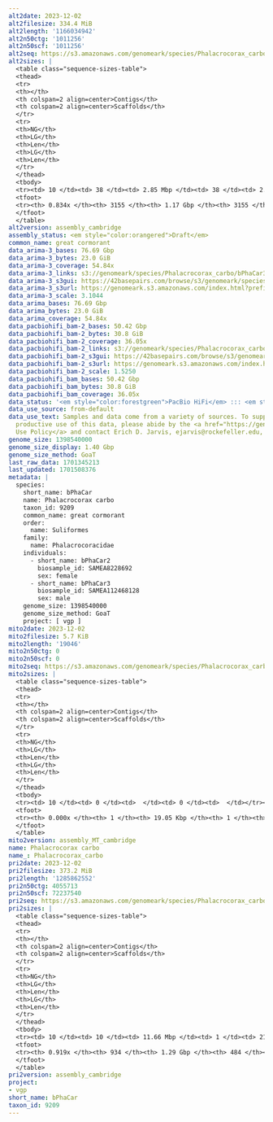```yaml
---
alt2date: 2023-12-02
alt2filesize: 334.4 MiB
alt2length: '1166034942'
alt2n50ctg: '1011256'
alt2n50scf: '1011256'
alt2seq: https://s3.amazonaws.com/genomeark/species/Phalacrocorax_carbo/bPhaCar2/assembly_cambridge/bPhaCar2.alt.asm.20231202.fasta.gz
alt2sizes: |
  <table class="sequence-sizes-table">
  <thead>
  <tr>
  <th></th>
  <th colspan=2 align=center>Contigs</th>
  <th colspan=2 align=center>Scaffolds</th>
  </tr>
  <tr>
  <th>NG</th>
  <th>LG</th>
  <th>Len</th>
  <th>LG</th>
  <th>Len</th>
  </tr>
  </thead>
  <tbody>
  <tr><td> 10 </td><td> 38 </td><td> 2.85 Mbp </td><td> 38 </td><td> 2.85 Mbp </td></tr><tr><td> 20 </td><td> 95 </td><td> 2.20 Mbp </td><td> 95 </td><td> 2.20 Mbp </td></tr><tr><td> 30 </td><td> 170 </td><td> 1.62 Mbp </td><td> 170 </td><td> 1.62 Mbp </td></tr><tr><td> 40 </td><td> 267 </td><td> 1.30 Mbp </td><td> 267 </td><td> 1.30 Mbp </td></tr><tr style="background-color:#cccccc;"><td> 50 </td><td> 388 </td><td> 1.01 Mbp </td><td> 388 </td><td> 1.01 Mbp </td></tr><tr><td> 60 </td><td> 552 </td><td> 0.72 Mbp </td><td> 552 </td><td> 0.72 Mbp </td></tr><tr><td> 70 </td><td> 807 </td><td> 421.96 Kbp </td><td> 807 </td><td> 421.96 Kbp </td></tr><tr><td> 80 </td><td> 1444 </td><td> 76.57 Kbp </td><td> 1444 </td><td> 76.57 Kbp </td></tr><tr><td> 90 </td><td> 0 </td><td>  </td><td> 0 </td><td>  </td></tr><tr><td> 100 </td><td> 0 </td><td>  </td><td> 0 </td><td>  </td></tr></tbody>
  <tfoot>
  <tr><th> 0.834x </th><th> 3155 </th><th> 1.17 Gbp </th><th> 3155 </th><th> 1.17 Gbp </th></tr>
  </tfoot>
  </table>
alt2version: assembly_cambridge
assembly_status: <em style="color:orangered">Draft</em>
common_name: great cormorant
data_arima-3_bases: 76.69 Gbp
data_arima-3_bytes: 23.0 GiB
data_arima-3_coverage: 54.84x
data_arima-3_links: s3://genomeark/species/Phalacrocorax_carbo/bPhaCar3/genomic_data/arima/<br>
data_arima-3_s3gui: https://42basepairs.com/browse/s3/genomeark/species/Phalacrocorax_carbo/bPhaCar3/genomic_data/arima/
data_arima-3_s3url: https://genomeark.s3.amazonaws.com/index.html?prefix=species/Phalacrocorax_carbo/bPhaCar3/genomic_data/arima/
data_arima-3_scale: 3.1044
data_arima_bases: 76.69 Gbp
data_arima_bytes: 23.0 GiB
data_arima_coverage: 54.84x
data_pacbiohifi_bam-2_bases: 50.42 Gbp
data_pacbiohifi_bam-2_bytes: 30.8 GiB
data_pacbiohifi_bam-2_coverage: 36.05x
data_pacbiohifi_bam-2_links: s3://genomeark/species/Phalacrocorax_carbo/bPhaCar2/genomic_data/pacbio_hifi/<br>
data_pacbiohifi_bam-2_s3gui: https://42basepairs.com/browse/s3/genomeark/species/Phalacrocorax_carbo/bPhaCar2/genomic_data/pacbio_hifi/
data_pacbiohifi_bam-2_s3url: https://genomeark.s3.amazonaws.com/index.html?prefix=species/Phalacrocorax_carbo/bPhaCar2/genomic_data/pacbio_hifi/
data_pacbiohifi_bam-2_scale: 1.5250
data_pacbiohifi_bam_bases: 50.42 Gbp
data_pacbiohifi_bam_bytes: 30.8 GiB
data_pacbiohifi_bam_coverage: 36.05x
data_status: '<em style="color:forestgreen">PacBio HiFi</em> ::: <em style="color:forestgreen">Arima</em>'
data_use_source: from-default
data_use_text: Samples and data come from a variety of sources. To support fair and
  productive use of this data, please abide by the <a href="https://genome10k.soe.ucsc.edu/data-use-policies/">Data
  Use Policy</a> and contact Erich D. Jarvis, ejarvis@rockefeller.edu, with any questions.
genome_size: 1398540000
genome_size_display: 1.40 Gbp
genome_size_method: GoaT
last_raw_data: 1701345213
last_updated: 1701508376
metadata: |
  species:
    short_name: bPhaCar
    name: Phalacrocorax carbo
    taxon_id: 9209
    common_name: great cormorant
    order:
      name: Suliformes
    family:
      name: Phalacrocoracidae
    individuals:
      - short_name: bPhaCar2
        biosample_id: SAMEA8228692
        sex: female
      - short_name: bPhaCar3
        biosample_id: SAMEA112468128
        sex: male
    genome_size: 1398540000
    genome_size_method: GoaT
    project: [ vgp ]
mito2date: 2023-12-02
mito2filesize: 5.7 KiB
mito2length: '19046'
mito2n50ctg: 0
mito2n50scf: 0
mito2seq: https://s3.amazonaws.com/genomeark/species/Phalacrocorax_carbo/bPhaCar2/assembly_MT_cambridge/bPhaCar2.MT.20231202.fasta.gz
mito2sizes: |
  <table class="sequence-sizes-table">
  <thead>
  <tr>
  <th></th>
  <th colspan=2 align=center>Contigs</th>
  <th colspan=2 align=center>Scaffolds</th>
  </tr>
  <tr>
  <th>NG</th>
  <th>LG</th>
  <th>Len</th>
  <th>LG</th>
  <th>Len</th>
  </tr>
  </thead>
  <tbody>
  <tr><td> 10 </td><td> 0 </td><td>  </td><td> 0 </td><td>  </td></tr><tr><td> 20 </td><td> 0 </td><td>  </td><td> 0 </td><td>  </td></tr><tr><td> 30 </td><td> 0 </td><td>  </td><td> 0 </td><td>  </td></tr><tr><td> 40 </td><td> 0 </td><td>  </td><td> 0 </td><td>  </td></tr><tr style="background-color:#cccccc;"><td> 50 </td><td> 0 </td><td style="background-color:#ff8888;">  </td><td> 0 </td><td style="background-color:#ff8888;">  </td></tr><tr><td> 60 </td><td> 0 </td><td>  </td><td> 0 </td><td>  </td></tr><tr><td> 70 </td><td> 0 </td><td>  </td><td> 0 </td><td>  </td></tr><tr><td> 80 </td><td> 0 </td><td>  </td><td> 0 </td><td>  </td></tr><tr><td> 90 </td><td> 0 </td><td>  </td><td> 0 </td><td>  </td></tr><tr><td> 100 </td><td> 0 </td><td>  </td><td> 0 </td><td>  </td></tr></tbody>
  <tfoot>
  <tr><th> 0.000x </th><th> 1 </th><th> 19.05 Kbp </th><th> 1 </th><th> 19.05 Kbp </th></tr>
  </tfoot>
  </table>
mito2version: assembly_MT_cambridge
name: Phalacrocorax carbo
name_: Phalacrocorax_carbo
pri2date: 2023-12-02
pri2filesize: 373.2 MiB
pri2length: '1285862552'
pri2n50ctg: 4055713
pri2n50scf: 72237540
pri2seq: https://s3.amazonaws.com/genomeark/species/Phalacrocorax_carbo/bPhaCar2/assembly_cambridge/bPhaCar2.pri.asm.20231202.fasta.gz
pri2sizes: |
  <table class="sequence-sizes-table">
  <thead>
  <tr>
  <th></th>
  <th colspan=2 align=center>Contigs</th>
  <th colspan=2 align=center>Scaffolds</th>
  </tr>
  <tr>
  <th>NG</th>
  <th>LG</th>
  <th>Len</th>
  <th>LG</th>
  <th>Len</th>
  </tr>
  </thead>
  <tbody>
  <tr><td> 10 </td><td> 10 </td><td> 11.66 Mbp </td><td> 1 </td><td> 218.91 Mbp </td></tr><tr><td> 20 </td><td> 24 </td><td> 9.16 Mbp </td><td> 2 </td><td> 166.98 Mbp </td></tr><tr><td> 30 </td><td> 42 </td><td> 6.61 Mbp </td><td> 3 </td><td> 129.28 Mbp </td></tr><tr><td> 40 </td><td> 67 </td><td> 5.11 Mbp </td><td> 4 </td><td> 85.78 Mbp </td></tr><tr style="background-color:#cccccc;"><td> 50 </td><td> 97 </td><td style="background-color:#88ff88;"> 4.06 Mbp </td><td> 6 </td><td style="background-color:#88ff88;"> 72.24 Mbp </td></tr><tr><td> 60 </td><td> 136 </td><td> 3.13 Mbp </td><td> 8 </td><td> 55.33 Mbp </td></tr><tr><td> 70 </td><td> 191 </td><td> 2.20 Mbp </td><td> 11 </td><td> 26.94 Mbp </td></tr><tr><td> 80 </td><td> 271 </td><td> 1.35 Mbp </td><td> 18 </td><td> 13.92 Mbp </td></tr><tr><td> 90 </td><td> 482 </td><td> 222.56 Kbp </td><td> 86 </td><td> 389.97 Kbp </td></tr><tr><td> 100 </td><td> 0 </td><td>  </td><td> 0 </td><td>  </td></tr></tbody>
  <tfoot>
  <tr><th> 0.919x </th><th> 934 </th><th> 1.29 Gbp </th><th> 484 </th><th> 1.29 Gbp </th></tr>
  </tfoot>
  </table>
pri2version: assembly_cambridge
project:
- vgp
short_name: bPhaCar
taxon_id: 9209
---
```

